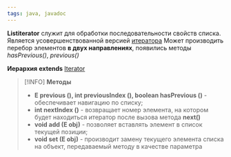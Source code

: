```yaml
---
tags: java, javadoc 
---
```

**Listiterator** служит для обработки последовательности свойств списка. Является усовершенствованной версией [итератора](java_Iterator.md)
Может производить перебор элементов **в двух направлениях**, появились методы _hasPrevious()_, _previous()_

**Иерархия**
**extends** [Iterator](java_Iterator.md)
>[!INFO]
>**Методы**
>- **E previous (), int previousIndex (), boolean hasPrevious ()** - обеспечивает навигацию по списку;
>- **int nextIndex ()** - возвращает номер элемента, на котором будет находиться итератор после вызова метода **next()**
>- **void add (E obj)** - позволяет вставлять элемент в список текущей позиции;
>- **void set (E obj)** - производит замену текущего элемента списка на объект, передаваемый методу в качестве параметра